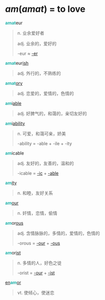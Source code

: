 # _am_(_amat_) = to love

<b style="color: #20B2AA;">amat</b>eur
> n. 业余爱好者
>
> adj. 业余的，爱好的
>
> -eur ≈ [-er](-er.md)

<b style="color: #20B2AA;">amat</b>eur[ish](-ish.md)
> adj. 外行的，不熟练的

<b style="color: #20B2AA;">amat</b>[ory](-ory.md)
> adj. 恋爱的，爱情的，色情的

<b style="color: #20B2AA;">am</b>i[able](-able.md)
> adj. 好脾气的，和蔼的，亲切友好的

<b style="color: #20B2AA;">am</b>i[ability](-ity.md)
> n. 可爱，和蔼可亲，娇美
>
> -ability = -able + -ile + -ity

<b style="color: #20B2AA;">am</b>icable
> adj. 友好的，友善的，温和的
>
> -icable = [-ic](-ic.md) + [-able](-able.md)

<b style="color: #20B2AA;">am</b>[ity](-ity.md)
> n. 和睦，友好关系

<b style="color: #20B2AA;">am</b>[our](-our.md)
> n. 奸情，恋情，偷情

<b style="color: #20B2AA;">am</b>or[ous](-ous.md)
> adj. 含情脉脉的，多情的，爱情的，色情的
>
> -orous = [-our](-our.md) + [-ous](-ous.md)

<b style="color: #20B2AA;">am</b>or[ist](-ist.md)
> n. 多情的人，好色之徒
>
> -orist = [-our](-our.md) + [-ist](-ist.md)

[en](en-.md)<b style="color: #20B2AA;">am</b>[or](-our.md)
> vt. 使倾心，使迷恋
